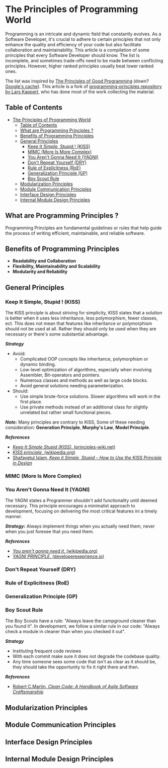 # The Principles of Programming World

Programming is an intricate and dynamic field that constantly evolves. As a Software Developer, it's crucial to adhere to certain 
principles that not only enhance the quality and efficiency of your code but also facilitate collaboration and maintainability.
This article is a compilation of some principles that every Software Developer should know. The list is incomplete, and sometimes trade-offs 
need to be made between conflicting principles. However, higher ranked principles usually beat lower ranked ones.

The list was inspired by <!-- markdown-link-check-disable-next-line -->
[The Principles of Good Programming](https://www.artima.com/weblogs/viewpost.jsp?thread=331531)
(down? [Google's cache](https://webcache.googleusercontent.com/search?q=cache:KU51T8hZ-0kJ:https://www.artima.com/weblogs/viewpost.jsp%3Fthread%3D331531+&cd=1&hl=en&ct=clnk&gl=nl&client=pub-3911176865765226)).
This article is a fork of [programming-principles repository by Lars Kappert](https://github.com/webpro/programming-principles), who has done most of the work collecting the material.

## Table of Contents
<!-- TOC -->
* [The Principles of Programming World](#the-principles-of-programming-world)
  * [Table of Contents](#table-of-contents)
  * [What are Programming Principles ?](#what-are-programming-principles-)
  * [Benefits of Programming Principles](#benefits-of-programming-principles)
  * [General Principles](#general-principles)
    * [Keep It Simple, Stupid ! (KISS)](#keep-it-simple-stupid--kiss)
    * [MIMC (More Is More Complex)](#mimc-more-is-more-complex)
    * [You Aren't Gonna Need It (YAGNI)](#you-arent-gonna-need-it-yagni)
    * [Don't Repeat Yourself (DRY)](#dont-repeat-yourself-dry)
    * [Rule of Explicitness (RoE)](#rule-of-explicitness-roe)
    * [Generalization Principle (GP)](#generalization-principle-gp)
    * [Boy Scout Rule](#boy-scout-rule-)
  * [Modularization Principles](#modularization-principles)
  * [Module Communication Principles](#module-communication-principles)
  * [Interface Design Principles](#interface-design-principles)
  * [Internal Module Design Principles](#internal-module-design-principles)
<!-- TOC -->

## What are Programming Principles ?

Programming Principles are fundamental guidelines or rules that help guide the process of writing efficient, maintainable, and reliable software.

## Benefits of Programming Principles

- **Readability and Collaboration**  
- **Flexibility, Maintainability and Scalability**  
- **Modularity and Reliability**

## General Principles

### Keep It Simple, Stupid ! (KISS)

The KISS principle is about striving for simplicity, KISS states that a solution 
is better when it uses less inheritance, less polymorphism, fewer classes, ect.
This does not mean that features like inheritance or polymorphism should not be used at all.
Rather they should only be used when they are necessary or there's some substantial advantage.

**_Strategy_**
- Avoid:
  - Complicated OOP concepts like inheritance, polymorphism or dynamic binding.
  - Low-level optimization of algorithms, especially when involving Assembler, Bit-operators and pointers.
  - Numerous classes and methods as well as large code blocks.
  - Avoid general solutions needing parameterization.
- Should:
  - Use simple brute-force solutions. Slower algorithms will work in the first place.
  - Use private methods instead of an additional class for slightly unrelated but rather small functional pieces.

**_Note:_** 
Many principles are contrary to KISS, Some of these needing consideration: **Generation Principle**, **Murphy's Law**, **Model Principle**.

**_References_**
- [_Keep It Simple Stupid (KISS)_, (principles-wiki.net)](http://principles-wiki.net/principles:keep_it_simple_stupid)
- [_KISS principle_, (wikipedia.org)](https://en.wikipedia.org/wiki/KISS_principle)
- [Shafayetul Islam, _Keep it Simple, Stupid – How to Use the KISS Principle in Design_](https://www.linkedin.com/pulse/keep-simple-stupid-how-use-kiss-principle-design-shafayetul-islam/)

### MIMC (More Is More Complex)

### You Aren't Gonna Need It (YAGNI)
The YAGNI states a Programmer shouldn't add functionality until deemed necessary. This principle encourages
a minimalist approach to development, focusing on delivering the most critical features ini a timely manner.

**_Strategy:_** 
Always implement things when you actually need them, never when you just foresee that you need them.

**_References_**
- [_You aren't gonna need it_, (wikipedia.org)](https://en.wikipedia.org/wiki/You_aren%27t_gonna_need_it)
- [_YAGNI PRINCIPLE_, (developerexeprience.io)](https://developerexperience.io/articles/yagni-principle)

### Don't Repeat Yourself (DRY)

### Rule of Explicitness (RoE)

### Generalization Principle (GP)

### Boy Scout Rule 
The Boy Scouts have a rule: "Always leave the campground cleaner than you found it". In development, 
we follow a similar rule in our code: "Always check a module in cleaner than when you checked it out".

**_Strategy_**
- Instituting frequent code reviews
- With each commit make sure it does not degrade the codebase quality.
- Any time someone sees some code that isn't as clear as it should be, they should take the opportunity to fix it right there and then.

**_References_**
- [Robert C.Martin, _Clean Code: A Handbook of Agile Software Craftsmanship_](https://www.amazon.com/Clean-Code-Handbook-Software-Craftsmanship/dp/0132350882)

## Modularization Principles

## Module Communication Principles

## Interface Design Principles

## Internal Module Design Principles
